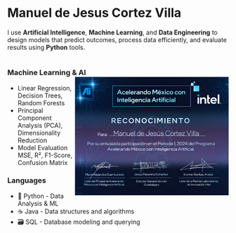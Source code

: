 # Manuel de Jesus Cortez Villa

I use **Artificial Intelligence**, **Machine Learning**, and **Data Engineering** to design models that predict outcomes, process data efficiently, and evaluate results using **Python** tools.

#

### **Machine Learning & AI** <img src="intel.png" alt="Skills" width="350" align="right" />

- Linear Regression, Decision Trees, Random Forests
- Principal Component Analysis (PCA), Dimensionality Reduction
- Model Evaluation MSE, R², F1-Score, Confusion Matrix

### Languages
- 🐍 Python - Data Analysis & ML
- ☕ Java - Data structures and algorithms
- 🗃️ SQL - Database modeling and querying
